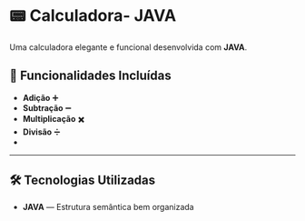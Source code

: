 # 📟 Calculadora- JAVA

Uma calculadora elegante e funcional desenvolvida com **JAVA**.


## 🚀 Funcionalidades Incluídas

- **Adição** ➕  
- **Subtração** ➖  
- **Multiplicação** ✖️  
- **Divisão** ➗
- 
---

## 🛠 Tecnologias Utilizadas

- **JAVA** — Estrutura semântica bem organizada  
